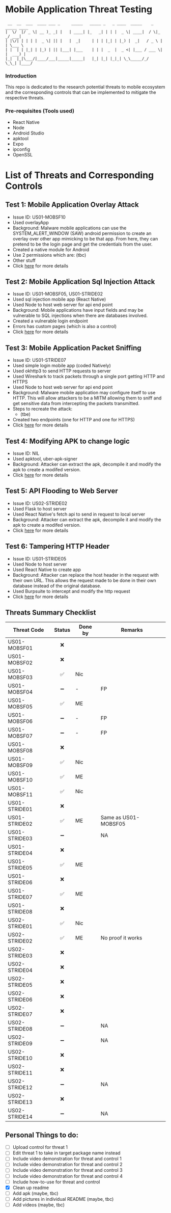 # Mobile Application Threat Testing

```
 __  __  ___  ____ ___ _     _____   _____ _   _ ____  _____    _  _____ ____
|  \/  |/ _ \| __ )_ _| |   | ____| |_   _| | | |  _ \| ____|  / \|_   _/ ___|
| |\/| | | | |  _ \| || |   |  _|     | | | |_| | |_) |  _|   / _ \ | | \___ \
| |  | | |_| | |_) | || |___| |___    | | |  _  |  _ <| |___ / ___ \| |  ___) |
|_|  |_|\___/|____/___|_____|_____|   |_| |_| |_|_| \_\_____/_/   \_\_| |____/

```

### Introduction

This repo is dedicated to the research potential threats to mobile ecosystem and the corresponding controls that can be implemented to mitigate the respective threats.

### Pre-requisites (Tools used)

-   React Native
-   Node
-   Android Studio
-   apktool
-   Expo
-   ipconfig
-   OpenSSL

# List of Threats and Corresponding Controls

## Test 1: Mobile Application Overlay Attack

-   Issue ID: US01-MOBSF10
-   Used overlayApp
-   Background: Malware mobile applications can use the SYSTEM_ALERT_WINDOW (SAW) android permission to create an overlay over other app mimicking to be that app. From here, they can pretend to be the login page and get the credentials from the user.
-   Created a native module for Android
-   Use 2 permissions which are: (tbc)
-   Other stuff
-   Click [here](overlayApp/README.md) for more details

## Test 2: Mobile Application Sql Injection Attack

-   Issue ID: US01-MOBSF05, US01-STRIDE02
-   Used sql injection mobile app (React Native)
-   Used Node to host web server for api end point
-   Background: Mobile applications have input fields and may be vulnerable to SQL injections when there are databases involved.
-   Created a vulnerable login endpoint
-   Errors has custom pages (which is also a control)
-   Click [here](sqlInjectionUpdated/README.md) for more details

## Test 3: Mobile Application Packet Sniffing

-   Issue ID: US01-STRIDE07
-   Used simple login mobile app (coded Natively)
-   Used okhttp3 to send HTTP requests to server
-   Used Wireshark to track packets through a single port getting HTTP and HTTPS
-   Used Node to host web server for api end point
-   Background: Malware mobile application may configure itself to use HTTP. This will allow attackers to be a MITM allowing them to sniff and get sensitive data from intercepting the packets transmitted.
-   Steps to recreate the attack:
    -   (tbe)
-   Created two endpoints (one for HTTP and one for HTTPS)
-   Click [here](packetSniff/README.md) for more details

## Test 4: Modifying APK to change logic

-   Issue ID: NIL
-   Used apktool, uber-apk-signer
-   Background: Attacker can extract the apk, decompile it and modify the apk to create a modifed version.
-   Click [here](modifiedAPK/README.md) for more details

## Test 5: API Flooding to Web Server

-   Issue ID: US02-STRIDE02
-   Used Flask to host server
-   Used React Native's fetch api to send in request to local server
-   Background: Attacker can extract the apk, decompile it and modify the apk to create a modifed version.
-   Click [here](apiFlooding/README.md) for more details

## Test 6: Tampering HTTP Header

-   Issue ID: US01-STRIDE05
-   Used Node to host server
-   Used React Native to create app
-   Background: Attacker can replace the host header in the request with their own URL. This allows the request made to be done in their own database instead of the original database.
-   Used Burpsuite to intercept and modify the http request
-   Click [here](tamperingHttpHeader/README.md) for more details

## Threats Summary Checklist

| Threat Code   |       Status       | Done by | Remarks              |
| ------------- | :----------------: | ------- | -------------------- |
| US01-MOBSF01  |        :x:         |         |                      |
| US01-MOBSF02  |        :x:         |         |                      |
| US01-MOBSF03  | :white_check_mark: | Nic     |                      |
| US01-MOBSF04  | :heavy_minus_sign: | -       | FP                   |
| US01-MOBSF05  | :white_check_mark: | ME      |                      |
| US01-MOBSF06  | :heavy_minus_sign: | -       | FP                   |
| US01-MOBSF07  | :heavy_minus_sign: | -       | FP                   |
| US01-MOBSF08  |        :x:         |         |                      |
| US01-MOBSF09  | :white_check_mark: | Nic     |                      |
| US01-MOBSF10  | :white_check_mark: | ME      |                      |
| US01-MOBSF11  | :white_check_mark: | Nic     |                      |
| US01-STRIDE01 |        :x:         |         |                      |
| US01-STRIDE02 | :white_check_mark: | ME      | Same as US01-MOBSF05 |
| US01-STRIDE03 | :heavy_minus_sign: |         | NA                   |
| US01-STRIDE04 |        :x:         |         |                      |
| US01-STRIDE05 | :white_check_mark: | ME      |                      |
| US01-STRIDE06 |        :x:         |         |                      |
| US01-STRIDE07 | :white_check_mark: | ME      |                      |
| US01-STRIDE08 |        :x:         |         |                      |
| US02-STRIDE01 | :white_check_mark: | Nic     |                      |
| US02-STRIDE02 | :white_check_mark: | ME      | No proof it works    |
| US02-STRIDE03 |        :x:         |         |                      |
| US02-STRIDE04 |        :x:         |         |                      |
| US02-STRIDE05 |        :x:         |         |                      |
| US02-STRIDE06 |        :x:         |         |                      |
| US02-STRIDE07 |        :x:         |         |                      |
| US02-STRIDE08 | :heavy_minus_sign: |         | NA                   |
| US02-STRIDE09 | :heavy_minus_sign: |         | NA                   |
| US02-STRIDE10 |        :x:         |         |                      |
| US02-STRIDE11 |        :x:         |         |                      |
| US02-STRIDE12 | :heavy_minus_sign: |         | NA                   |
| US02-STRIDE13 |        :x:         |         |                      |
| US02-STRIDE14 | :heavy_minus_sign: |         | NA                   |

## Personal Things to do:

-   [ ] Upload control for threat 1
-   [ ] Edit threat 1 to take in target package name instead
-   [ ] Include video demonstration for threat and control 1
-   [ ] Include video demonstration for threat and control 2
-   [ ] Include video demonstration for threat and control 3
-   [ ] Include video demonstration for threat and control 4
-   [ ] Include how-to-use for threat and control
-   [x] Clean up readme
-   [ ] Add apk (maybe, tbc)
-   [ ] Add pictures in individual README (maybe, tbc)
-   [ ] Add videos (maybe, tbc)

